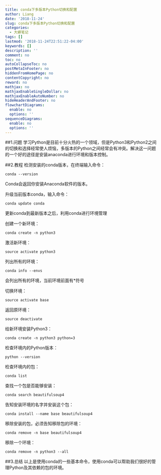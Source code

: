 ```yaml
---
title: conda下多版本Python切换和配置
author: Liang
date: '2018-11-24'
slug: conda下多版本Python切换和配置
categories:
  - 大蟒笔记
tags: []
lastmod: '2018-11-24T22:51:22-04:00'
keywords: []
description: ''
comment: no
toc: no
autoCollapseToc: no
postMetaInFooter: no
hiddenFromHomePage: no
contentCopyright: no
reward: no
mathjax: no
mathjaxEnableSingleDollar: no
mathjaxEnableAutoNumber: no
hideHeaderAndFooter: no
flowchartDiagrams:
  enable: no
  options: ''
sequenceDiagrams:
  enable: no
  options: ''
---
```

##1.问题
学习Python是目前十分火热的一个领域，但是Python3和Python2之间的切换和选择经常使人烦恼，多版本的Python之间经常会有冲突。解决这一问题的一个好的途径是安装anaconda进行环境和版本控制。

##2.教程
检测安装的conda版本，在终端输入命令：
```
conda --version
```
Conda会返回你安装Anaconda软件的版本。

升级当前版本conda，输入命令：
```
conda update conda
```
更新conda到最新版本之后，利用conda进行环境管理

创建一个新环境：
```
conda create -n python3
```
激活新环境：
```
source activate python3
```
列出所有的环境：
```
conda info --envs
```
会列出所有的环境，当前环境前面有*符号

切换环境：
```
source activate base
```
返回原环境：
```
source deactivate
```
给新环境安装Python3：
```
conda create -n python3 python=3
```
检查环境内的Python版本：
```
python --version
```
检查环境内的包：
```
conda list
```
查找一个包是否能够安装：
```
conda search beautifulsoup4
```
告知安装环境的名字并安装这个包：
```
conda install --name base beautifulsoup4
```
移除安装的包，必须告知移除包的环境：
```
conda remove -n base beautifulsoup4
```
移除一个环境：
```
conda remove -n python3 --all
```
##3.总结
以上是使用conda的一些基本命令，使用conda可以帮助我们很好的管理Python及其依赖的包的环境。
